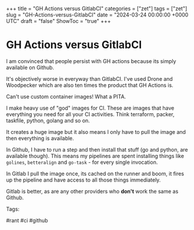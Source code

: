+++
title = "GH Actions versus GitlabCI"
categories = ["zet"]
tags = ["zet"]
slug = "GH-Actions-versus-GitlabCI"
date = "2024-03-24 00:00:00 +0000 UTC"
draft = "false"
ShowToc = "true"
+++

# GH Actions versus GitlabCI

I am convinced that people persist with GH actions because its simply
available on Github. 

It's objectively worse in everyway than GitlabCI. I've used Drone and Woodpecker
which are also ten times the product that GH Actions is.

Can't use custom container images! What a PITA.

I make heavy use of "god" images for CI. These are images that have everything you 
need for all your CI activities. Think terraform, packer, taskfile, python, golang and so on.

It creates a huge image but it also means I only have to pull the image and then everything is
available.

In Github, I have to run a step and then install that stuff (go and python, are available
though). This means my pipelines are spent installing things like `golines`, `betteralign` and
`go-task` - for every single invocation.

In Gitlab I pull the image once, its cached on the runner and boom, it fires up the pipeline
and have access to all those things immediately.

Gitlab is better, as are any other providers who **don't** work the same as Github.

Tags:

  #rant #ci #github

